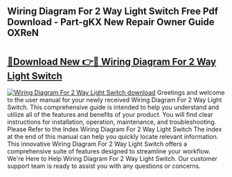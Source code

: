 ## Wiring Diagram For 2 Way Light Switch Free Pdf Download - Part-gKX New Repair Owner Guide OXReN

# <h2><a href="http://dfilwj.blite.top/?on=Wiring+Diagram+For+2+Way+Light+Switch">🔗Download New 👉🔴 Wiring Diagram For 2 Way Light Switch</a></h2>

[![Wiring Diagram For 2 Way Light Switch download](https://i.imgur.com/lujVjoI.png)](http://dfilwj.blite.top/?on=Wiring+Diagram+For+2+Way+Light+Switch)
Greetings and welcome to the user manual for your newly received Wiring Diagram For 2 Way Light Switch. This comprehensive guide is intended to help you understand and utilize all of the features and benefits of your product. You will find clear instructions for installation, operation, maintenance, and troubleshooting. Please Refer to the Index Wiring Diagram For 2 Way Light Switch The index at the end of this manual can help you quickly locate relevant information. This innovative Wiring Diagram For 2 Way Light Switch offers a comprehensive suite of features designed to streamline your workflow. We're Here to Help Wiring Diagram For 2 Way Light Switch. Our customer support team is ready to assist you with any questions or concerns.
